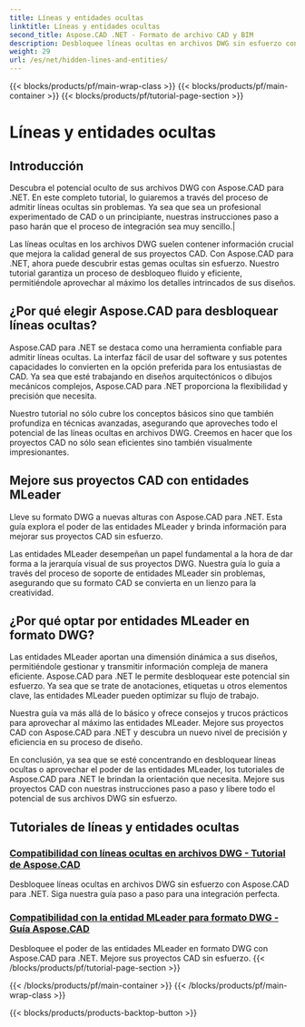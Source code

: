 ```yaml
---
title: Líneas y entidades ocultas
linktitle: Líneas y entidades ocultas
second_title: Aspose.CAD .NET - Formato de archivo CAD y BIM
description: Desbloquee líneas ocultas en archivos DWG sin esfuerzo con Aspose.CAD para .NET. Mejore sus proyectos CAD con nuestra guía paso a paso.
weight: 29
url: /es/net/hidden-lines-and-entities/
---
```


{{< blocks/products/pf/main-wrap-class >}}
{{< blocks/products/pf/main-container >}}
{{< blocks/products/pf/tutorial-page-section >}}

# Líneas y entidades ocultas



## Introducción

 Descubra el potencial oculto de sus archivos DWG con Aspose.CAD para .NET. En este completo tutorial, lo guiaremos a través del proceso de admitir líneas ocultas sin problemas. Ya sea que sea un profesional experimentado de CAD o un principiante, nuestras instrucciones paso a paso harán que el proceso de integración sea muy sencillo.|

Las líneas ocultas en los archivos DWG suelen contener información crucial que mejora la calidad general de sus proyectos CAD. Con Aspose.CAD para .NET, ahora puede descubrir estas gemas ocultas sin esfuerzo. Nuestro tutorial garantiza un proceso de desbloqueo fluido y eficiente, permitiéndole aprovechar al máximo los detalles intrincados de sus diseños.

## ¿Por qué elegir Aspose.CAD para desbloquear líneas ocultas?

Aspose.CAD para .NET se destaca como una herramienta confiable para admitir líneas ocultas. La interfaz fácil de usar del software y sus potentes capacidades lo convierten en la opción preferida para los entusiastas de CAD. Ya sea que esté trabajando en diseños arquitectónicos o dibujos mecánicos complejos, Aspose.CAD para .NET proporciona la flexibilidad y precisión que necesita.

Nuestro tutorial no sólo cubre los conceptos básicos sino que también profundiza en técnicas avanzadas, asegurando que aproveches todo el potencial de las líneas ocultas en archivos DWG. Creemos en hacer que los proyectos CAD no sólo sean eficientes sino también visualmente impresionantes.

## Mejore sus proyectos CAD con entidades MLeader
Lleve su formato DWG a nuevas alturas con Aspose.CAD para .NET. Esta guía explora el poder de las entidades MLeader y brinda información para mejorar sus proyectos CAD sin esfuerzo.


Las entidades MLeader desempeñan un papel fundamental a la hora de dar forma a la jerarquía visual de sus proyectos DWG. Nuestra guía lo guía a través del proceso de soporte de entidades MLeader sin problemas, asegurando que su formato CAD se convierta en un lienzo para la creatividad.

## ¿Por qué optar por entidades MLeader en formato DWG?

Las entidades MLeader aportan una dimensión dinámica a sus diseños, permitiéndole gestionar y transmitir información compleja de manera eficiente. Aspose.CAD para .NET le permite desbloquear este potencial sin esfuerzo. Ya sea que se trate de anotaciones, etiquetas u otros elementos clave, las entidades MLeader pueden optimizar su flujo de trabajo.

Nuestra guía va más allá de lo básico y ofrece consejos y trucos prácticos para aprovechar al máximo las entidades MLeader. Mejore sus proyectos CAD con Aspose.CAD para .NET y descubra un nuevo nivel de precisión y eficiencia en su proceso de diseño.

En conclusión, ya sea que se esté concentrando en desbloquear líneas ocultas o aprovechar el poder de las entidades MLeader, los tutoriales de Aspose.CAD para .NET le brindan la orientación que necesita. Mejore sus proyectos CAD con nuestras instrucciones paso a paso y libere todo el potencial de sus archivos DWG sin esfuerzo.
## Tutoriales de líneas y entidades ocultas
### [Compatibilidad con líneas ocultas en archivos DWG - Tutorial de Aspose.CAD](./supporting-hidden-lines-in-dwg/)
Desbloquee líneas ocultas en archivos DWG sin esfuerzo con Aspose.CAD para .NET. Siga nuestra guía paso a paso para una integración perfecta.
### [Compatibilidad con la entidad MLeader para formato DWG - Guía Aspose.CAD](./supporting-mleader-entity-for-dwg-format/)
Desbloquee el poder de las entidades MLeader en formato DWG con Aspose.CAD para .NET. Mejore sus proyectos CAD sin esfuerzo.
{{< /blocks/products/pf/tutorial-page-section >}}

{{< /blocks/products/pf/main-container >}}
{{< /blocks/products/pf/main-wrap-class >}}

{{< blocks/products/products-backtop-button >}}
